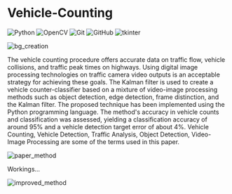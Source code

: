 # Vehicle-Counting

![Python](https://img.shields.io/badge/python-3670A0?style=for-the-badge&logo=python&logoColor=ffdd54) ![OpenCV](https://img.shields.io/badge/opencv-%23white.svg?style=for-the-badge&logo=opencv&logoColor=white) ![Git](https://img.shields.io/badge/git-%23F05033.svg?style=for-the-badge&logo=git&logoColor=white) ![GitHub](https://img.shields.io/badge/github-%23121011.svg?style=for-the-badge&logo=github&logoColor=white) ![tkinter](https://img.shields.io/badge/Tkinter-%23217346.svg?style=for-the-badge&logo=Qt&logoColor=white)

![bg_creation](./images/bg_creation.gif)

The vehicle counting procedure offers accurate data on traffic flow, vehicle collisions, and traffic peak times on highways. Using digital image processing technologies on traffic camera video outputs is an acceptable strategy for achieving these goals. The Kalman filter is used to create a vehicle counter-classifier based on a mixture of video-image processing methods such as object detection, edge detection, frame distinction, and the Kalman filter. The proposed technique has been implemented using the Python programming language. The method's accuracy in vehicle counts and classification was assessed, yielding a classification accuracy of around 95% and a vehicle detection target error of about 4%. Vehicle Counting, Vehicle Detection, Traffic Analysis, Object Detection, Video-Image Processing are some of the terms used in this paper.

![paper_method](./images/paper_method.gif) 

Workings...

![improved_method](./images/improved_method.gif)

